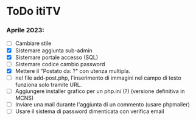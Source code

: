 # ToDo itiTV

### Aprile 2023:
- [ ] Cambiare stile
- [X] Sistemare aggiunta sub-admin
- [X] Sistemare portale accesso (SQL)
- [ ] Sistemare codice cambio password
- [X] Mettere il "Postato da: ?" con utenza multipla.
- [ ] nel file add-post.php, l'inserimento di immagini nel campo di testo funziona solo tramite URL.
- [ ] Aggiungere installer grafico per un php.ini (?) (versione definitiva in MCNS)
- [ ] Inviare una mail durante l'aggiunta di un commento (usare phpmailer)
- [ ] Usare il sistema di password dimenticata con verifica email